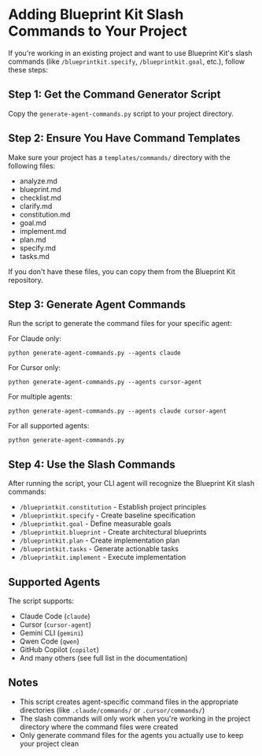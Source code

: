 # Adding Blueprint Kit Slash Commands to Your Project

If you're working in an existing project and want to use Blueprint Kit's slash commands (like `/blueprintkit.specify`, `/blueprintkit.goal`, etc.), follow these steps:

## Step 1: Get the Command Generator Script

Copy the `generate-agent-commands.py` script to your project directory.

## Step 2: Ensure You Have Command Templates

Make sure your project has a `templates/commands/` directory with the following files:
- analyze.md
- blueprint.md
- checklist.md
- clarify.md
- constitution.md
- goal.md
- implement.md
- plan.md
- specify.md
- tasks.md

If you don't have these files, you can copy them from the Blueprint Kit repository.

## Step 3: Generate Agent Commands

Run the script to generate the command files for your specific agent:

For Claude only:
```
python generate-agent-commands.py --agents claude
```

For Cursor only:
```
python generate-agent-commands.py --agents cursor-agent
```

For multiple agents:
```
python generate-agent-commands.py --agents claude cursor-agent
```

For all supported agents:
```
python generate-agent-commands.py
```

## Step 4: Use the Slash Commands

After running the script, your CLI agent will recognize the Blueprint Kit slash commands:
- `/blueprintkit.constitution` - Establish project principles
- `/blueprintkit.specify` - Create baseline specification
- `/blueprintkit.goal` - Define measurable goals
- `/blueprintkit.blueprint` - Create architectural blueprints
- `/blueprintkit.plan` - Create implementation plan
- `/blueprintkit.tasks` - Generate actionable tasks
- `/blueprintkit.implement` - Execute implementation

## Supported Agents

The script supports:
- Claude Code (`claude`)
- Cursor (`cursor-agent`)
- Gemini CLI (`gemini`)
- Qwen Code (`qwen`)
- GitHub Copilot (`copilot`)
- And many others (see full list in the documentation)

## Notes

- This script creates agent-specific command files in the appropriate directories (like `.claude/commands/` or `.cursor/commands/`)
- The slash commands will only work when you're working in the project directory where the command files were created
- Only generate command files for the agents you actually use to keep your project clean